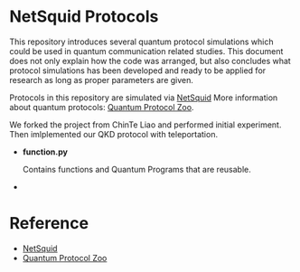 # NetSquid Protocols
This repository introduces several quantum protocol simulations which could be used in quantum communication related studies.
This document does not only explain how the code was arranged, but also concludes what protocol simulations has been developed and ready to be applied for research as long as proper parameters are given.

Protocols in this repository are simulated via [NetSquid](https://netsquid.org/)
More information about quantum protocols: [Quantum Protocol Zoo](https://wiki.veriqloud.fr/index.php?title=Protocol_Library).


We forked the project from ChinTe Liao and performed initial experiment. Then imlplemented our QKD protocol with teleportation. 



- **function.py**

  Contains functions and Quantum Programs that are reusable. 

- 


# Reference
- [NetSquid](https://netsquid.org/)
- [Quantum Protocol Zoo](https://wiki.veriqloud.fr/index.php?title=Protocol_Library)


